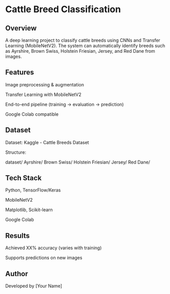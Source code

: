 # Cattle Breed Classification
## Overview

A deep learning project to classify cattle breeds using CNNs and Transfer Learning (MobileNetV2). The system can automatically identify breeds such as Ayrshire, Brown Swiss, Holstein Friesian, Jersey, and Red Dane from images.

## Features

Image preprocessing & augmentation

Transfer Learning with MobileNetV2

End-to-end pipeline (training → evaluation → prediction)

Google Colab compatible

## Dataset

Dataset: Kaggle - Cattle Breeds Dataset

Structure:

dataset/
    Ayrshire/
    Brown Swiss/
    Holstein Friesian/
    Jersey/
    Red Dane/

## Tech Stack

Python, TensorFlow/Keras

MobileNetV2

Matplotlib, Scikit-learn

Google Colab

## Results

Achieved XX% accuracy (varies with training)

Supports predictions on new images

## Author

Developed by [Your Name]
